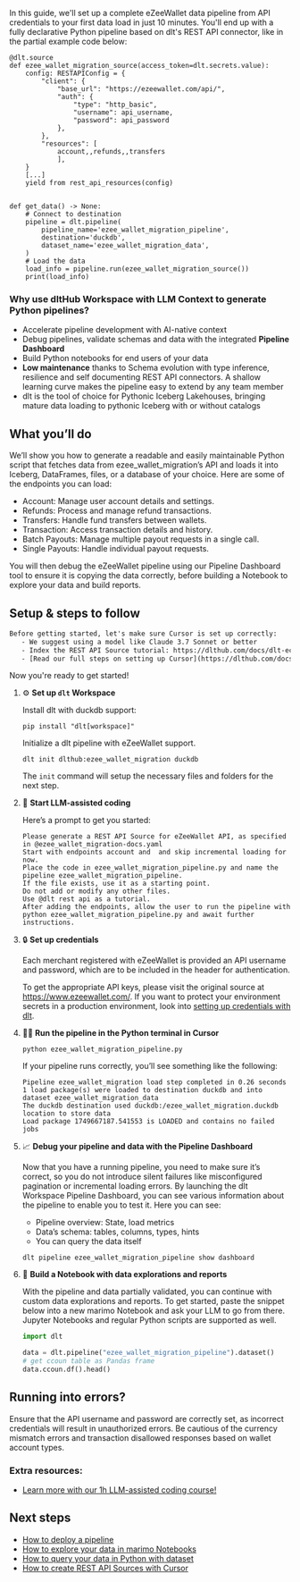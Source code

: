 In this guide, we'll set up a complete eZeeWallet data pipeline from API credentials to your first data load in just 10 minutes. You'll end up with a fully declarative Python pipeline based on dlt's REST API connector, like in the partial example code below:

```python-outcome
@dlt.source
def ezee_wallet_migration_source(access_token=dlt.secrets.value):
    config: RESTAPIConfig = {
        "client": {
            "base_url": "https://ezeewallet.com/api/",
            "auth": {
                "type": "http_basic",
                "username": api_username,
                "password": api_password
            },
        },
        "resources": [
            account,,refunds,,transfers
            ],
    }
    [...]
    yield from rest_api_resources(config)


def get_data() -> None:
    # Connect to destination
    pipeline = dlt.pipeline(
        pipeline_name='ezee_wallet_migration_pipeline',
        destination='duckdb',
        dataset_name='ezee_wallet_migration_data', 
    )
    # Load the data
    load_info = pipeline.run(ezee_wallet_migration_source())
    print(load_info) 
```

### Why use dltHub Workspace with LLM Context to generate Python pipelines?

- Accelerate pipeline development with AI-native context
- Debug pipelines, validate schemas and data with the integrated **Pipeline Dashboard**
- Build Python notebooks for end users of your data
- **Low maintenance** thanks to Schema evolution with type inference, resilience and self documenting REST API connectors. A shallow learning curve makes the pipeline easy to extend by any team member
- dlt is the tool of choice for Pythonic Iceberg Lakehouses, bringing mature data loading to pythonic Iceberg with or without catalogs

## What you’ll do

We’ll show you how to generate a readable and easily maintainable Python script that fetches data from ezee_wallet_migration’s API and loads it into Iceberg, DataFrames, files, or a database of your choice. Here are some of the endpoints you can load:

- Account: Manage user account details and settings.
- Refunds: Process and manage refund transactions.
- Transfers: Handle fund transfers between wallets.
- Transaction: Access transaction details and history.
- Batch Payouts: Manage multiple payout requests in a single call.
- Single Payouts: Handle individual payout requests.

You will then debug the eZeeWallet pipeline using our Pipeline Dashboard tool to ensure it is copying the data correctly, before building a Notebook to explore your data and build reports.

## Setup & steps to follow

```default
Before getting started, let's make sure Cursor is set up correctly:
   - We suggest using a model like Claude 3.7 Sonnet or better
   - Index the REST API Source tutorial: https://dlthub.com/docs/dlt-ecosystem/verified-sources/rest_api/ and add it to context as **@dlt rest api**
   - [Read our full steps on setting up Cursor](https://dlthub.com/docs/dlt-ecosystem/llm-tooling/cursor-restapi#23-configuring-cursor-with-documentation)
```

Now you're ready to get started!

1. ⚙️ **Set up `dlt` Workspace**
    
    Install dlt with duckdb support:
    ```shell
    pip install "dlt[workspace]"
    ```

    Initialize a dlt pipeline with eZeeWallet support.
    ```shell
    dlt init dlthub:ezee_wallet_migration duckdb
    ```

    The `init` command will setup the necessary files and folders for the next step.
    
2. 🤠 **Start LLM-assisted coding**
    
    Here’s a prompt to get you started:
    
    ```prompt
    Please generate a REST API Source for eZeeWallet API, as specified in @ezee_wallet_migration-docs.yaml 
    Start with endpoints account and  and skip incremental loading for now. 
    Place the code in ezee_wallet_migration_pipeline.py and name the pipeline ezee_wallet_migration_pipeline. 
    If the file exists, use it as a starting point. 
    Do not add or modify any other files. 
    Use @dlt rest api as a tutorial. 
    After adding the endpoints, allow the user to run the pipeline with python ezee_wallet_migration_pipeline.py and await further instructions.
    ```

    
3. 🔒 **Set up credentials** 
    
    Each merchant registered with eZeeWallet is provided an API username and password, which are to be included in the header for authentication.
    
    To get the appropriate API keys, please visit the original source at https://www.ezeewallet.com/.
    If you want to protect your environment secrets in a production environment, look into [setting up credentials with dlt](https://dlthub.com/docs/walkthroughs/add_credentials).
    
4. 🏃‍♀️ **Run the pipeline in the Python terminal in Cursor**
    
    ```shell
    python ezee_wallet_migration_pipeline.py
    ```
    
    If your pipeline runs correctly, you’ll see something like the following:
    
    ```shell
    Pipeline ezee_wallet_migration load step completed in 0.26 seconds
    1 load package(s) were loaded to destination duckdb and into dataset ezee_wallet_migration_data
    The duckdb destination used duckdb:/ezee_wallet_migration.duckdb location to store data
    Load package 1749667187.541553 is LOADED and contains no failed jobs
    ```
    
5. 📈 **Debug your pipeline and data with the Pipeline Dashboard**

    Now that you have a running pipeline, you need to make sure it’s correct, so you do not introduce silent failures like misconfigured pagination or incremental loading errors. By launching the dlt Workspace Pipeline Dashboard, you can see various information about the pipeline to enable you to test it. Here you can see:
    - Pipeline overview: State, load metrics
    - Data’s schema: tables, columns, types, hints
    - You can query the data itself
    
    ```shell
    dlt pipeline ezee_wallet_migration_pipeline show dashboard
    ```
    
6. 🐍 **Build a Notebook with data explorations and reports**

    With the pipeline and data partially validated, you can continue with custom data explorations and reports. To get started, paste the snippet below into a new marimo Notebook and ask your LLM to go from there. Jupyter Notebooks and regular Python scripts are supported as well.

    
    ```python
    import dlt

   data = dlt.pipeline("ezee_wallet_migration_pipeline").dataset()
   # get ccoun table as Pandas frame
   data.ccoun.df().head()
    ```

## Running into errors?

Ensure that the API username and password are correctly set, as incorrect credentials will result in unauthorized errors. Be cautious of the currency mismatch errors and transaction disallowed responses based on wallet account types.

### Extra resources:

- [Learn more with our 1h LLM-assisted coding course!](https://www.youtube.com/watch?v=GGid70rnJuM)

## Next steps

- [How to deploy a pipeline](https://dlthub.com/docs/walkthroughs/deploy-a-pipeline)
- [How to explore your data in marimo Notebooks](https://dlthub.com/docs/general-usage/dataset-access/marimo)
- [How to query your data in Python with dataset](https://dlthub.com/docs/general-usage/dataset-access/dataset)
- [How to create REST API Sources with Cursor](https://dlthub.com/docs/dlt-ecosystem/llm-tooling/cursor-restapi)
